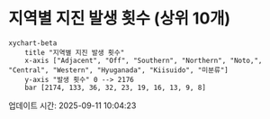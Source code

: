 # 지역별 지진 발생 횟수 (상위 10개)

```mermaid
xychart-beta
    title "지역별 지진 발생 횟수"
    x-axis ["Adjacent", "Off", "Southern", "Northern", "Noto,", "Central", "Western", "Hyuganada", "Kiisuido", "미분류"]
    y-axis "발생 횟수" 0 --> 2176
    bar [2174, 133, 36, 32, 23, 19, 16, 13, 9, 8]
```

업데이트 시간: 2025-09-11 10:04:23
